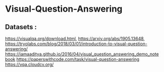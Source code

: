 # Visual-Question-Answering

## Datasets : 
https://visualqa.org/download.html, https://arxiv.org/abs/1905.13648, https://tryolabs.com/blog/2018/03/01/introduction-to-visual-question-answering/
https://iamaaditya.github.io/2016/04/visual_question_answering_demo_notebook
https://paperswithcode.com/task/visual-question-answering
https://vqa.cloudcv.org/
